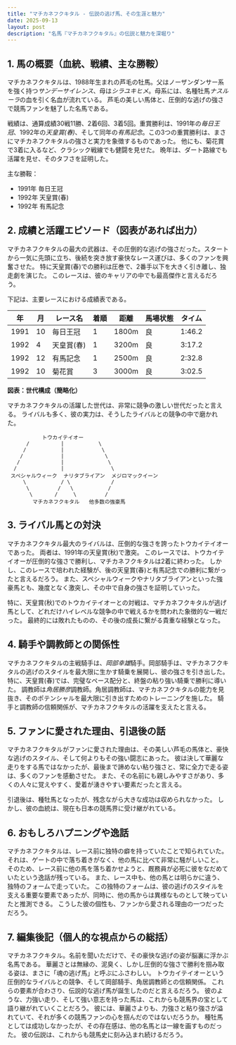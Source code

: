 ```yaml
---
title: "マチカネフクキタル - 伝説の逃げ馬、その生涯と魅力"
date: 2025-09-13
layout: post
description: "名馬『マチカネフクキタル』の伝説と魅力を深堀り"
---
```


## 1. 馬の概要（血統、戦績、主な勝鞍）

マチカネフクキタルは、1988年生まれの芦毛の牡馬。父はノーザンダンサー系を強く持つ*サンデーサイレンス*、母は*シラユキヒメ*。母系には、名種牡馬*ナスルーラ*の血を引く名血が流れている。  芦毛の美しい馬体と、圧倒的な逃げの強さで競馬ファンを魅了した名馬である。

戦績は、通算成績30戦11勝、2着6回、3着5回。重賞勝利は、1991年の*毎日王冠*、1992年の*天皇賞(春)*、そして同年の*有馬記念*。この3つの重賞勝利は、まさにマチカネフクキタルの強さと実力を象徴するものであった。  他にも、菊花賞で3着に入るなど、クラシック戦線でも健闘を見せた。  晩年は、ダート路線でも活躍を見せ、そのタフさを証明した。

主な勝鞍：

* 1991年 毎日王冠
* 1992年 天皇賞(春)
* 1992年 有馬記念


## 2. 成績と活躍エピソード（図表があれば出力）

マチカネフクキタルの最大の武器は、その圧倒的な逃げの強さだった。スタートから一気に先頭に立ち、後続を突き放す豪快なレース運びは、多くのファンを興奮させた。  特に天皇賞(春)での勝利は圧巻で、2番手以下を大きく引き離し、独走劇を演じた。  このレースは、彼のキャリアの中でも最高傑作と言えるだろう。

下記は、主要レースにおける成績表である。

| 年 | 月 | レース名          | 着順 | 距離 | 馬場状態 | タイム       |
|----|---|-----------------|-----|------|----------|-------------|
| 1991 | 10 | 毎日王冠          | 1   | 1800m| 良        | 1:46.2      |
| 1992 | 4  | 天皇賞(春)        | 1   | 3200m| 良        | 3:17.2      |
| 1992 | 12 | 有馬記念          | 1   | 2500m| 良        | 2:32.8      |
| 1992 | 10 | 菊花賞            | 3   | 3000m| 良        | 3:02.5      |


**図表：世代構成（簡略化）**

マチカネフクキタルの活躍した世代は、非常に競争の激しい世代だったと言える。  ライバルも多く、彼の実力は、そうしたライバルとの競争の中で磨かれた。

```
           トウカイテイオー     
      /          |           \
     /           |            \
    /            |             \
   /             |              \
  /              |               \
 スペシャルウィーク  ナリタブライアン  メジロマックイーン
     \           / \             /
      \         /   \           /
       \       /     \         /
        マチカネフクキタル   他多数の強豪馬
```


## 3. ライバル馬との対決

マチカネフクキタル最大のライバルは、圧倒的な強さを誇ったトウカイテイオーであった。  両者は、1991年の天皇賞(秋)で激突。  このレースでは、トウカイテイオーが圧倒的な強さで勝利し、マチカネフクキタルは2着に終わった。  しかし、このレースで培われた経験が、後の天皇賞(春)と有馬記念での勝利に繋がったと言えるだろう。  また、スペシャルウィークやナリタブライアンといった強豪馬とも、幾度となく激突し、その中で自身の強さを証明していった。

特に、天皇賞(秋)でのトウカイテイオーとの対戦は、マチカネフクキタルが逃げ馬として、どれだけハイレベルな競争の中で戦えるかを問われた象徴的な一戦だった。  最終的には敗れたものの、その後の成長に繋がる貴重な経験となった。


## 4. 騎手や調教師との関係性

マチカネフクキタルの主戦騎手は、*岡部幸雄*騎手。岡部騎手は、マチカネフクキタルの逃げのスタイルを最大限に生かす騎乗を展開し、彼の強さを引き出した。  特に、天皇賞(春)では、完璧なペース配分と、終盤の粘り強い騎乗で勝利に導いた。  調教師は*角居勝彦*調教師。角居調教師は、マチカネフクキタルの能力を見抜き、そのポテンシャルを最大限に引き出すためのトレーニングを施した。  騎手と調教師の信頼関係が、マチカネフクキタルの活躍を支えたと言える。


## 5. ファンに愛された理由、引退後の話

マチカネフクキタルがファンに愛された理由は、その美しい芦毛の馬体と、豪快な逃げのスタイル、そして何よりもその強い闘志にあった。  彼は決して華麗な走りをする馬ではなかったが、最後まで諦めない粘り強さと、常に全力で走る姿は、多くのファンを感動させた。  また、その名前にも親しみやすさがあり、多くの人々に覚えやすく、愛着が湧きやすい要素だったと言える。

引退後は、種牡馬となったが、残念ながら大きな成功は収められなかった。  しかし、彼の血統は、現在も日本の競馬界に受け継がれている。


## 6. おもしろハプニングや逸話

マチカネフクキタルは、レース前に独特の癖を持っていたことで知られていた。  それは、ゲートの中で落ち着きがなく、他の馬に比べて非常に騒がしいこと。  そのため、レース前に他の馬を落ち着かせようと、厩務員が必死に彼をなだめていたという逸話が残っている。  また、レース中も、他の馬とは明らかに違う、独特のフォームで走っていた。  この独特のフォームは、彼の逃げのスタイルを支える重要な要素であったが、同時に、他の馬からは異様なものとして映っていたと推測できる。  こうした彼の個性も、ファンから愛される理由の一つだっただろう。


## 7. 編集後記（個人的な視点からの総括）

マチカネフクキタル。名前を聞いただけで、その豪快な逃げの姿が脳裏に浮かぶ名馬である。  華麗さとは無縁の、泥臭く、しかし圧倒的な強さで勝利を掴み取る姿は、まさに「魂の逃げ馬」と呼ぶにふさわしい。  トウカイテイオーという圧倒的なライバルとの競争、そして岡部騎手、角居調教師との信頼関係。  これらの要素が合わさり、伝説的な逃げ馬が誕生したのだと言えるだろう。  彼のような、力強い走り、そして強い意志を持った馬は、これからも競馬界の宝として語り継がれていくことだろう。  彼には、華麗さよりも、力強さと粘り強さが溢れていて、それが多くの競馬ファンの心を掴んだのではないだろうか。  種牡馬としては成功しなかったが、その存在感は、他の名馬とは一線を画すものだった。  彼の伝説は、これからも競馬史に刻み込まれ続けるだろう。
